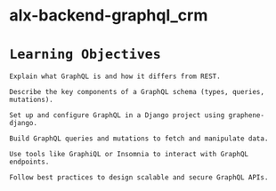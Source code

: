 # alx-backend-graphql_crm

# `Learning Objectives`
`Explain what GraphQL is and how it differs from REST.`

`Describe the key components of a GraphQL schema (types, queries, mutations).`

`Set up and configure GraphQL in a Django project using graphene-django.`

`Build GraphQL queries and mutations to fetch and manipulate data.`

`Use tools like GraphiQL or Insomnia to interact with GraphQL endpoints.`

`Follow best practices to design scalable and secure GraphQL APIs.`